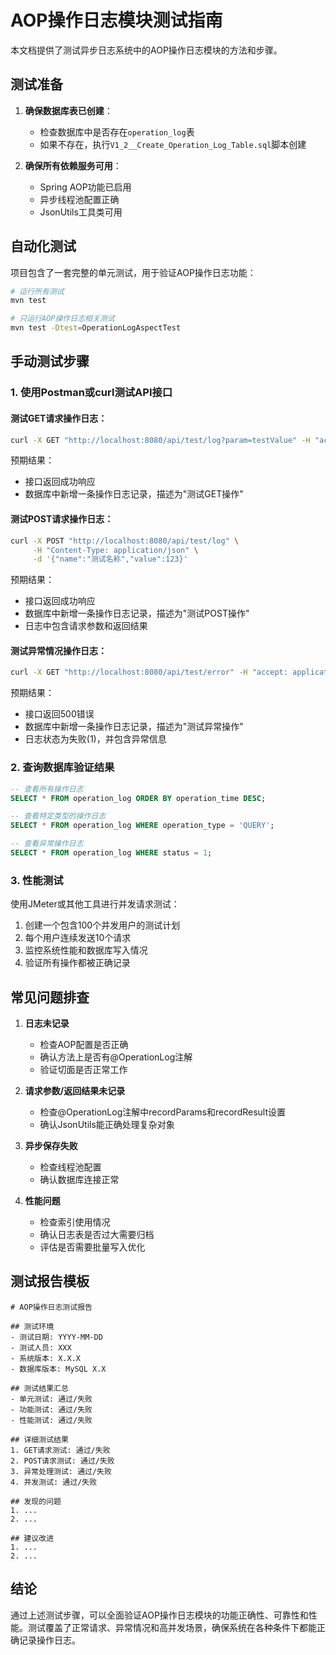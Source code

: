 # AOP操作日志模块测试指南

本文档提供了测试异步日志系统中的AOP操作日志模块的方法和步骤。

## 测试准备

1. **确保数据库表已创建**：
   - 检查数据库中是否存在`operation_log`表
   - 如果不存在，执行`V1_2__Create_Operation_Log_Table.sql`脚本创建

2. **确保所有依赖服务可用**：
   - Spring AOP功能已启用
   - 异步线程池配置正确
   - JsonUtils工具类可用

## 自动化测试

项目包含了一套完整的单元测试，用于验证AOP操作日志功能：

```bash
# 运行所有测试
mvn test

# 只运行AOP操作日志相关测试
mvn test -Dtest=OperationLogAspectTest
```

## 手动测试步骤

### 1. 使用Postman或curl测试API接口

#### 测试GET请求操作日志：

```bash
curl -X GET "http://localhost:8080/api/test/log?param=testValue" -H "accept: application/json"
```

预期结果：
- 接口返回成功响应
- 数据库中新增一条操作日志记录，描述为"测试GET操作"

#### 测试POST请求操作日志：

```bash
curl -X POST "http://localhost:8080/api/test/log" \
     -H "Content-Type: application/json" \
     -d '{"name":"测试名称","value":123}'
```

预期结果：
- 接口返回成功响应
- 数据库中新增一条操作日志记录，描述为"测试POST操作"
- 日志中包含请求参数和返回结果

#### 测试异常情况操作日志：

```bash
curl -X GET "http://localhost:8080/api/test/error" -H "accept: application/json"
```

预期结果：
- 接口返回500错误
- 数据库中新增一条操作日志记录，描述为"测试异常操作"
- 日志状态为失败(1)，并包含异常信息

### 2. 查询数据库验证结果

```sql
-- 查看所有操作日志
SELECT * FROM operation_log ORDER BY operation_time DESC;

-- 查看特定类型的操作日志
SELECT * FROM operation_log WHERE operation_type = 'QUERY';

-- 查看异常操作日志
SELECT * FROM operation_log WHERE status = 1;
```

### 3. 性能测试

使用JMeter或其他工具进行并发请求测试：

1. 创建一个包含100个并发用户的测试计划
2. 每个用户连续发送10个请求
3. 监控系统性能和数据库写入情况
4. 验证所有操作都被正确记录

## 常见问题排查

1. **日志未记录**
   - 检查AOP配置是否正确
   - 确认方法上是否有@OperationLog注解
   - 验证切面是否正常工作

2. **请求参数/返回结果未记录**
   - 检查@OperationLog注解中recordParams和recordResult设置
   - 确认JsonUtils能正确处理复杂对象

3. **异步保存失败**
   - 检查线程池配置
   - 确认数据库连接正常

4. **性能问题**
   - 检查索引使用情况
   - 确认日志表是否过大需要归档
   - 评估是否需要批量写入优化

## 测试报告模板

```
# AOP操作日志测试报告

## 测试环境
- 测试日期: YYYY-MM-DD
- 测试人员: XXX
- 系统版本: X.X.X
- 数据库版本: MySQL X.X

## 测试结果汇总
- 单元测试: 通过/失败
- 功能测试: 通过/失败
- 性能测试: 通过/失败

## 详细测试结果
1. GET请求测试: 通过/失败
2. POST请求测试: 通过/失败
3. 异常处理测试: 通过/失败
4. 并发测试: 通过/失败

## 发现的问题
1. ...
2. ...

## 建议改进
1. ...
2. ...
```

## 结论

通过上述测试步骤，可以全面验证AOP操作日志模块的功能正确性、可靠性和性能。测试覆盖了正常请求、异常情况和高并发场景，确保系统在各种条件下都能正确记录操作日志。 